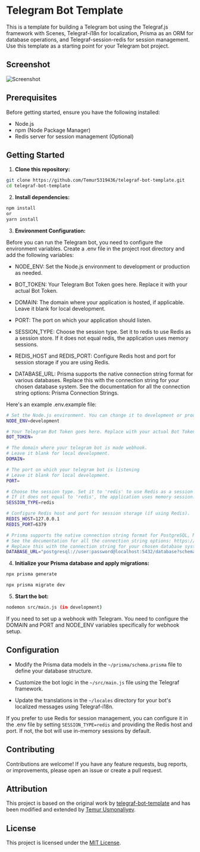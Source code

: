 # Telegram Bot Template

This is a template for building a Telegram bot using the Telegraf.js framework with Scenes, Telegraf-i18n for localization, Prisma as an ORM for database operations, and Telegraf-session-redis for session management. Use this template as a starting point for your Telegram bot project.


## Screenshot

![Screenshot](https://repository-images.githubusercontent.com/692398531/ac778e6e-13e1-417a-acf9-9982ad1a0bb2)


## Prerequisites

Before getting started, ensure you have the following installed:

- Node.js
- npm (Node Package Manager)
- Redis server for session management (Optional)

## Getting Started

1. **Clone this repository:**

```bash
git clone https://github.com/Temur5319436/telegraf-bot-template.git
cd telegraf-bot-template
```

2. **Install dependencies:**

```bash
npm install
or 
yarn install
```

3. **Environment Configuration:**

Before you can run the Telegram bot, you need to configure the environment variables. Create a .env file in the project root directory and add the following variables:

- NODE_ENV: Set the Node.js environment to development or production as needed.

- BOT_TOKEN: Your Telegram Bot Token goes here. Replace it with your actual Bot Token.

- DOMAIN: The domain where your application is hosted, if applicable. Leave it blank for local development.

- PORT: The port on which your application should listen.

- SESSION_TYPE: Choose the session type. Set it to redis to use Redis as a session store. If it does not equal redis, the application uses memory sessions.

- REDIS_HOST and REDIS_PORT: Configure Redis host and port for session storage if you are using Redis.

- DATABASE_URL: Prisma supports the native connection string format for various databases. Replace this with the connection string for your chosen database system. See the documentation for all the connection string options: Prisma Connection Strings.

Here's an example .env.example file:
```bash
# Set the Node.js environment. You can change it to development or production.
NODE_ENV=development

# Your Telegram Bot Token goes here. Replace with your actual Bot Token.
BOT_TOKEN=

# The domain where your telegram bot is made webhook.
# Leave it blank for local development.
DOMAIN=

# The port on which your telegram bot is listening
# Leave it blank for local development.
PORT=

# Choose the session type. Set it to 'redis' to use Redis as a session store.
# If it does not equal to 'redis', the application uses memory session.
SESSION_TYPE=redis

# Configure Redis host and port for session storage (if using Redis).
REDIS_HOST=127.0.0.1
REDIS_PORT=6379

# Prisma supports the native connection string format for PostgreSQL, MySQL, SQLite, SQL Server, MongoDB, and CockroachDB.
# See the documentation for all the connection string options: https://pris.ly/d/connection-strings
# Replace this with the connection string for your chosen database system.
DATABASE_URL="postgresql://user:password@localhost:5432/database?schema=public"

```

4. **Initialize your Prisma database and apply migrations:**
```bash
npx prisma generate

npx prisma migrate dev
```

5. **Start the bot:**

```bash
nodemon src/main.js (in development)
```

If you need to set up a webhook with Telegram. You need to configure the DOMAIN and PORT and NODE_ENV variables specifically for webhook setup.

## Configuration

- Modify the Prisma data models in the `~/prisma/schema.prisma` file to define your database structure.

- Customize the bot logic in the `~/src/main.js` file using the Telegraf framework.

- Update the translations in the `~/locales` directory for your bot's localized messages using Telegraf-i18n.

If you prefer to use Redis for session management, you can configure it in the .env file by setting `SESSION_TYPE=redis` and providing the Redis host and port. If not, the bot will use in-memory sessions by default.

## Contributing

Contributions are welcome! If you have any feature requests, bug reports, or improvements, please open an issue or create a pull request.


## Attribution

This project is based on the original work by [telegraf-bot-template](https://github.com/mcpeblocker/telegraf-bot-template/) and has been modified and extended by [Temur Usmonaliyev](https://github.com/Temur5319436).


## License

This project is licensed under the [MIT License](https://choosealicense.com/licenses/mit/).